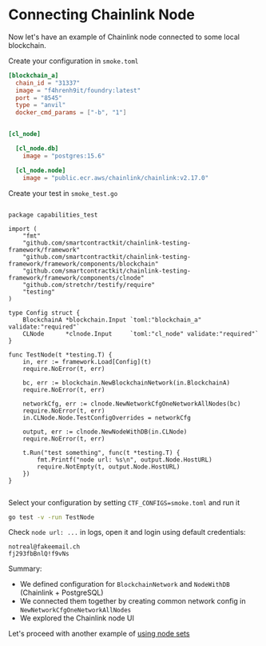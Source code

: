 # Connecting Chainlink Node

Now let's have an example of Chainlink node connected to some local blockchain.

Create your configuration in `smoke.toml`
```toml
[blockchain_a]
  chain_id = "31337"
  image = "f4hrenh9it/foundry:latest"
  port = "8545"
  type = "anvil"
  docker_cmd_params = ["-b", "1"]


[cl_node]

  [cl_node.db]
    image = "postgres:15.6"

  [cl_node.node]
    image = "public.ecr.aws/chainlink/chainlink:v2.17.0"
```

Create your test in `smoke_test.go`
```golang

package capabilities_test

import (
	"fmt"
	"github.com/smartcontractkit/chainlink-testing-framework/framework"
	"github.com/smartcontractkit/chainlink-testing-framework/framework/components/blockchain"
	"github.com/smartcontractkit/chainlink-testing-framework/framework/components/clnode"
	"github.com/stretchr/testify/require"
	"testing"
)

type Config struct {
	BlockchainA *blockchain.Input `toml:"blockchain_a" validate:"required"`
	CLNode      *clnode.Input     `toml:"cl_node" validate:"required"`
}

func TestNode(t *testing.T) {
	in, err := framework.Load[Config](t)
	require.NoError(t, err)

	bc, err := blockchain.NewBlockchainNetwork(in.BlockchainA)
	require.NoError(t, err)

	networkCfg, err := clnode.NewNetworkCfgOneNetworkAllNodes(bc)
	require.NoError(t, err)
	in.CLNode.Node.TestConfigOverrides = networkCfg

	output, err := clnode.NewNodeWithDB(in.CLNode)
	require.NoError(t, err)

	t.Run("test something", func(t *testing.T) {
		fmt.Printf("node url: %s\n", output.Node.HostURL)
		require.NotEmpty(t, output.Node.HostURL)
	})
}


```

Select your configuration by setting `CTF_CONFIGS=smoke.toml` and run it
```bash
go test -v -run TestNode
```

Check `node url: ...` in logs, open it and login using default credentials:
```
notreal@fakeemail.ch
fj293fbBnlQ!f9vNs
```

Summary:
- We defined configuration for `BlockchainNetwork` and `NodeWithDB` (Chainlink + PostgreSQL)
- We connected them together by creating common network config in `NewNetworkCfgOneNetworkAllNodes`
- We explored the Chainlink node UI

Let's proceed with another example of [using node sets](./nodeset_environment)